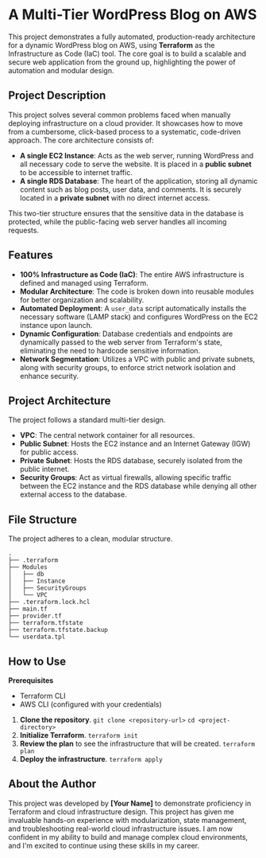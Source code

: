 # A Multi-Tier WordPress Blog on AWS

This project demonstrates a fully automated, production-ready architecture for a dynamic WordPress blog on AWS, using **Terraform** as the Infrastructure as Code (IaC) tool. The core goal is to build a scalable and secure web application from the ground up, highlighting the power of automation and modular design.

## Project Description

This project solves several common problems faced when manually deploying infrastructure on a cloud provider. It showcases how to move from a cumbersome, click-based process to a systematic, code-driven approach. The core architecture consists of:

  * **A single EC2 Instance**: Acts as the web server, running WordPress and all necessary code to serve the website. It is placed in a **public subnet** to be accessible to internet traffic.
  * **A single RDS Database**: The heart of the application, storing all dynamic content such as blog posts, user data, and comments. It is securely located in a **private subnet** with no direct internet access.

This two-tier structure ensures that the sensitive data in the database is protected, while the public-facing web server handles all incoming requests.

## Features

  * **100% Infrastructure as Code (IaC)**: The entire AWS infrastructure is defined and managed using Terraform.
  * **Modular Architecture**: The code is broken down into reusable modules for better organization and scalability.
  * **Automated Deployment**: A `user_data` script automatically installs the necessary software (LAMP stack) and configures WordPress on the EC2 instance upon launch.
  * **Dynamic Configuration**: Database credentials and endpoints are dynamically passed to the web server from Terraform's state, eliminating the need to hardcode sensitive information.
  * **Network Segmentation**: Utilizes a VPC with public and private subnets, along with security groups, to enforce strict network isolation and enhance security.

## Project Architecture

The project follows a standard multi-tier design.

  * **VPC**: The central network container for all resources.
  * **Public Subnet**: Hosts the EC2 instance and an Internet Gateway (IGW) for public access.
  * **Private Subnet**: Hosts the RDS database, securely isolated from the public internet.
  * **Security Groups**: Act as virtual firewalls, allowing specific traffic between the EC2 instance and the RDS database while denying all other external access to the database.

## File Structure

The project adheres to a clean, modular structure.

```
.
├── .terraform
├── Modules
│   ├── db
│   ├── Instance
│   ├── SecurityGroups
│   └── VPC
├── .terraform.lock.hcl
├── main.tf
├── provider.tf
├── terraform.tfstate
├── terraform.tfstate.backup
└── userdata.tpl
```

## How to Use

**Prerequisites**

  * Terraform CLI
  * AWS CLI (configured with your credentials)

<!-- end list -->

1.  **Clone the repository**.
    `git clone <repository-url>`
    `cd <project-directory>`
2.  **Initialize Terraform**.
    `terraform init`
3.  **Review the plan** to see the infrastructure that will be created.
    `terraform plan`
4.  **Deploy the infrastructure**.
    `terraform apply`

## About the Author

This project was developed by **[Your Name]** to demonstrate proficiency in Terraform and cloud infrastructure design. This project has given me invaluable hands-on experience with modularization, state management, and troubleshooting real-world cloud infrastructure issues. I am now confident in my ability to build and manage complex cloud environments, and I'm excited to continue using these skills in my career.